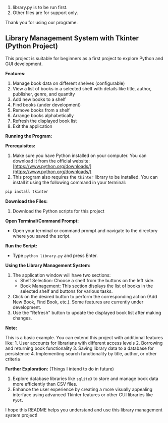 1. library.py is to be run first. 
2. Other files are for support only. 

Thank you for using our programe.
## Library Management System with Tkinter (Python Project)
This project is suitable for beginners as a first project to explore Python and GUI development.

**Features:**

1. Manage book data on different shelves (configurable)
2. View a list of books in a selected shelf with details like title, author, publisher, genre, and quantity
3. Add new books to a shelf
4. Find books (under development)
5. Remove books from a shelf
6. Arrange books alphabetically
7. Refresh the displayed book list
8. Exit the application

**Running the Program:**

**Prerequisites:**
1. Make sure you have Python installed on your computer. You can download it from the official website: [https://www.python.org/downloads/](https://www.python.org/downloads/)
2. This program also requires the `tkinter` library to be installed. You can install it using the following command in your terminal:

```bash
pip install tkinter
```

**Download the Files:**

1. Download the Python scripts for this project
  
**Open Terminal/Command Prompt:**

* Open your terminal or command prompt and navigate to the directory where you saved the script.

**Run the Script:**

* Type `python library.py` and press Enter.

**Using the Library Management System:**

1. The application window will have two sections:
    * Shelf Selection: Choose a shelf from the buttons on the left side.
    * Book Management: This section displays the list of books in the selected shelf and buttons for various tasks.
2. Click on the desired button to perform the corresponding action (Add New Book, Find Book, etc.). Some features are currently under development.
3. Use the "Refresh" button to update the displayed book list after making changes.

**Note:**

This is a basic example. You can extend this project with additional features like:
    1. User accounts for librarians with different access levels
    2. Borrowing and returning book functionality
    3. Saving library data to a database for persistence
    4. Implementing search functionality by title, author, or other criteria

**Further Exploration:** (Things I intend to do in future)

1. Explore database libraries like `sqlite3` to store and manage book data more efficiently than CSV files.
2. Enhance the user experience by creating a more visually appealing interface using advanced Tkinter features or other GUI libraries like `PyQt`.

I hope this README helps you understand and use this library management system project!
